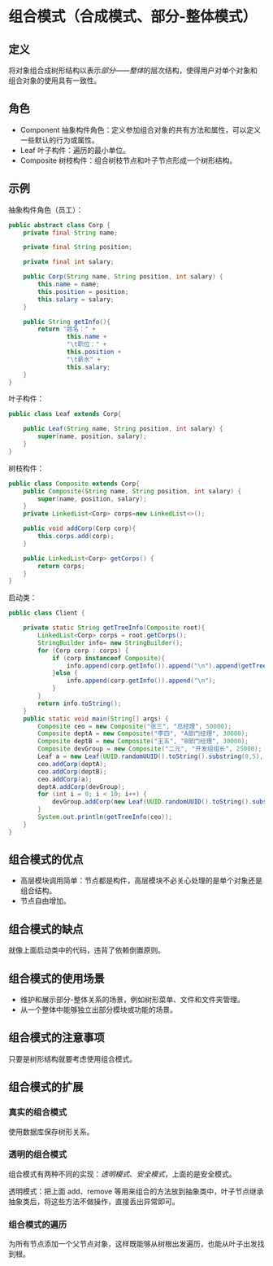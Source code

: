 # 组合模式（合成模式、部分-整体模式）

## 定义

将对象组合成树形结构以表示*部分——整体*的层次结构，使得用户对单个对象和组合对象的使用具有一致性。

## 角色

- Component 抽象构件角色：定义参加组合对象的共有方法和属性，可以定义一些默认的行为或属性。
- Leaf 叶子构件：遍历的最小单位。
- Composite 树枝构件：组合树枝节点和叶子节点形成一个树形结构。

## 示例

抽象构件角色（员工）：

```java
public abstract class Corp {
    private final String name;

    private final String position;

    private final int salary;

    public Corp(String name, String position, int salary) {
        this.name = name;
        this.position = position;
        this.salary = salary;
    }

    public String getInfo(){
        return "姓名：" +
                this.name +
                "\t职位：" +
                this.position +
                "\t薪水" +
                this.salary;
    }
}
```

叶子构件：

```java
public class Leaf extends Corp{

    public Leaf(String name, String position, int salary) {
        super(name, position, salary);
    }
}
```

树枝构件：

```java
public class Composite extends Corp{
    public Composite(String name, String position, int salary) {
        super(name, position, salary);
    }
    private LinkedList<Corp> corps=new LinkedList<>();

    public void addCorp(Corp corp){
        this.corps.add(corp);
    }

    public LinkedList<Corp> getCorps() {
        return corps;
    }
}
```

启动类：

```java
public class Client {

    private static String getTreeInfo(Composite root){
        LinkedList<Corp> corps = root.getCorps();
        StringBuilder info= new StringBuilder();
        for (Corp corp : corps) {
            if (corp instanceof Composite){
                info.append(corp.getInfo()).append("\n").append(getTreeInfo(((Composite) corp)));
            }else {
                info.append(corp.getInfo()).append("\n");
            }
        }
        return info.toString();
    }
    public static void main(String[] args) {
        Composite ceo = new Composite("张三", "总经理", 50000);
        Composite deptA = new Composite("李四", "A部门经理", 30000);
        Composite deptB = new Composite("王五", "B部门经理", 30000);
        Composite devGroup = new Composite("二元", "开发组组长", 25000);
        Leaf a = new Leaf(UUID.randomUUID().toString().substring(0,5), "CEO秘书", 40000);
        ceo.addCorp(deptA);
        ceo.addCorp(deptB);
        ceo.addCorp(a);
        deptA.addCorp(devGroup);
        for (int i = 0; i < 10; i++) {
            devGroup.addCorp(new Leaf(UUID.randomUUID().toString().substring(0,5), "码农", 20000));
        }
        System.out.println(getTreeInfo(ceo));
    }
}
```

## 组合模式的优点

- 高层模块调用简单：节点都是构件，高层模块不必关心处理的是单个对象还是组合结构。
- 节点自由增加。

## 组合模式的缺点

就像上面启动类中的代码，违背了依赖倒置原则。

## 组合模式的使用场景

- 维护和展示部分-整体关系的场景，例如树形菜单、文件和文件夹管理。
- 从一个整体中能够独立出部分模块或功能的场景。

## 组合模式的注意事项

只要是树形结构就要考虑使用组合模式。

## 组合模式的扩展

### 真实的组合模式

使用数据库保存树形关系。

### 透明的组合模式

组合模式有两种不同的实现：_透明模式_、_安全模式_，上面的是安全模式。

透明模式：把上面 add、remove 等用来组合的方法放到抽象类中，叶子节点继承抽象类后，将这些方法不做操作，直接丢出异常即可。

### 组合模式的遍历

为所有节点添加一个父节点对象，这样既能够从树根出发遍历，也能从叶子出发找到根。

